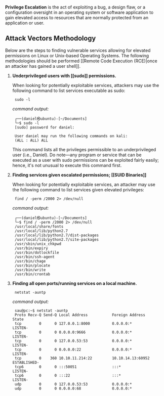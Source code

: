 **Privilege Escalation** is the act of exploiting a bug, a design flaw, or a configuration oversight in an operating system or software application to gain elevated access to resources that are normally protected from an application or user.

## Attack Vectors Methodology

Below are the steps to finding vulnerable services allowing for elevated permissions on Linux or Unix-based Operating Systems. The following methodologies should be performed [[Remote Code Execution (RCE)|once an attacker has gained a user shell]].

1. **Underprivileged users with [[sudo]] permissions.**

	When looking for potentially exploitable services, attackers may use the following command to list services executable as sudo:

		sudo -l

	*command output:*

		┌──(daniel㉿ubuntu)-[~/Documents]
		└─$ sudo -l                  
		[sudo] password for daniel: 
		
		User daniel may run the following commands on kali:
	    (ALL : ALL) ALL

	This command lists all the privileges permissible to an underprivileged user (i.e., Daniel). Do note—any program or service that can be executed as a user with sudo permissions can be exploited fairly easily; hence, it's not unusual to execute this command first.

2. **Finding services given escalated permissions; [[SUID Binaries]]**

	When looking for potentially exploitable services, an attacker may use the following command to list services given elevated privileges:

		find / -perm /2000 2> /dev/null

	*command output:*

		┌──(daniel㉿ubuntu)-[~/Documents]
		└─$ find / -perm /2000 2> /dev/null
		/usr/local/share/fonts
		/usr/local/lib/python2.7
		/usr/local/lib/python2.7/dist-packages
		/usr/local/lib/python2.7/site-packages
		/usr/sbin/unix_chkpwd
		/usr/bin/expiry
		/usr/bin/dotlockfile
		/usr/bin/ssh-agent
		/usr/bin/chage
		/usr/bin/plocate
		/usr/bin/write
		/usr/bin/crontab

3. **Finding all open ports/running services on a local machine.**

		netstat -auntp

	*command output:*

		sau@pc:~$ netstat -auntp
		Proto Recv-Q Send-Q Local Address           Foreign Address         State
		tcp        0      0 127.0.0.1:8000          0.0.0.0:*               LISTEN-
		tcp        0      0 0.0.0.0:9666            0.0.0.0:*               LISTEN-
		tcp        0      0 127.0.0.53:53           0.0.0.0:*               LISTEN-
		tcp        0      0 0.0.0.0:22              0.0.0.0:*               LISTEN-
		tcp        0    360 10.10.11.214:22         10.10.14.13:60952     ESTABLISHED-
		tcp6       0      0 :::50051                :::*                    LISTEN-
		tcp6       0      0 :::22                   :::*                    LISTEN-
		udp        0      0 127.0.0.53:53           0.0.0.0:*
		udp        0      0 0.0.0.0:68              0.0.0.0:*
